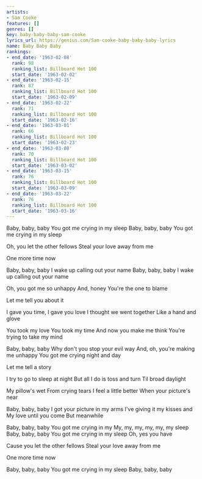 ```yaml
---
artists:
- Sam Cooke
features: []
genres: []
key: baby-baby-baby-sam-cooke
lyrics_url: https://genius.com/Sam-cooke-baby-baby-baby-lyrics
name: Baby Baby Baby
rankings:
- end_date: '1963-02-08'
  rank: 98
  ranking_list: Billboard Hot 100
  start_date: '1963-02-02'
- end_date: '1963-02-15'
  rank: 87
  ranking_list: Billboard Hot 100
  start_date: '1963-02-09'
- end_date: '1963-02-22'
  rank: 71
  ranking_list: Billboard Hot 100
  start_date: '1963-02-16'
- end_date: '1963-03-01'
  rank: 66
  ranking_list: Billboard Hot 100
  start_date: '1963-02-23'
- end_date: '1963-03-08'
  rank: 70
  ranking_list: Billboard Hot 100
  start_date: '1963-03-02'
- end_date: '1963-03-15'
  rank: 76
  ranking_list: Billboard Hot 100
  start_date: '1963-03-09'
- end_date: '1963-03-22'
  rank: 76
  ranking_list: Billboard Hot 100
  start_date: '1963-03-16'
---
```

Baby, baby, baby
You got me crying in my sleep
Baby, baby, baby
You got me crying in my sleep

Oh, you let the other fellows
Steal your love away from me

One more time now

Baby, baby, baby
I wake up calling out your name
Baby, baby, baby
I wake up calling out your name

Oh, you got me so unhappy
And, honey
You're the one to blame

Let me tell you about it

I gave you time, I gave you love
I thought we went together
Like a hand and glove

You took my love
You took my time
And now you make me think
You're trying to take my mind

Baby, baby, baby
Why don't you stop your evil way
And, oh, you're making me unhappy
You got me crying night and day

Let me tell a story

I try to go to sleep at night
But all I do is toss and turn
Til broad daylight

My pillow's wet
From crying tears
I feel a little better
When your picture's near

Baby, baby, baby
I got your picture in my arms
I've giving it my kisses and
My love until you come
But meanwhile

Baby, baby, baby
You got me crying in my
My, my, my, my, my, my sleep
Baby, baby, baby
You got me crying in my sleep
Oh, yes you have

Cause you let the other fellows
Steal your love away from me

One more time now

Baby, baby, baby
You got me crying in my sleep
Baby, baby, baby
